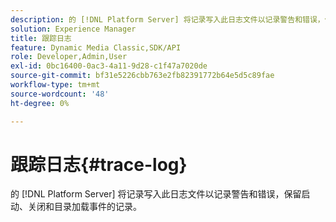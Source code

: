 ```yaml
---
description: 的 [!DNL Platform Server] 将记录写入此日志文件以记录警告和错误，保留启动、关闭和目录加载事件的记录。
solution: Experience Manager
title: 跟踪日志
feature: Dynamic Media Classic,SDK/API
role: Developer,Admin,User
exl-id: 0bc16400-0ac3-4a11-9d28-c1f47a7020de
source-git-commit: bf31e5226cbb763e2fb82391772b64e5d5c89fae
workflow-type: tm+mt
source-wordcount: '48'
ht-degree: 0%

---
```


# 跟踪日志{#trace-log}

的 [!DNL Platform Server] 将记录写入此日志文件以记录警告和错误，保留启动、关闭和目录加载事件的记录。
